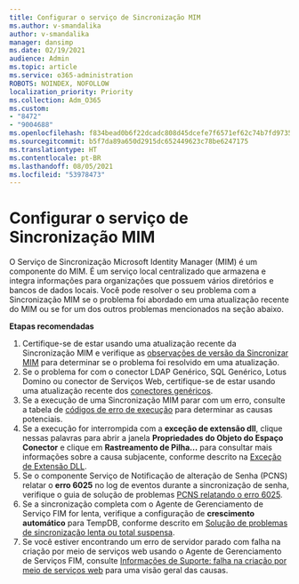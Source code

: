 ```yaml
---
title: Configurar o serviço de Sincronização MIM
ms.author: v-smandalika
author: v-smandalika
manager: dansimp
ms.date: 02/19/2021
audience: Admin
ms.topic: article
ms.service: o365-administration
ROBOTS: NOINDEX, NOFOLLOW
localization_priority: Priority
ms.collection: Adm_O365
ms.custom:
- "8472"
- "9004688"
ms.openlocfilehash: f834bead0b6f22dcadc808d45dcefe7f6571ef62c74b7fd97355157ca49542af
ms.sourcegitcommit: b5f7da89a650d2915dc652449623c78be6247175
ms.translationtype: HT
ms.contentlocale: pt-BR
ms.lasthandoff: 08/05/2021
ms.locfileid: "53978473"
---
```

# <a name="configure-mim-sync-service"></a>Configurar o serviço de Sincronização MIM

O Serviço de Sincronização Microsoft Identity Manager (MIM) é um componente do MIM. É um serviço local centralizado que armazena e integra informações para organizações que possuem vários diretórios e bancos de dados locais. Você pode resolver o seu problema com a Sincronização MIM se o problema foi abordado em uma atualização recente do MIM ou se for um dos outros problemas mencionados na seção abaixo.

**Etapas recomendadas**

1. Certifique-se de estar usando uma atualização recente da Sincronização MIM e verifique as [observações de versão da Sincronizar MIM](https://docs.microsoft.com/microsoft-identity-manager/reference/version-history) para determinar se o problema foi resolvido em uma atualização.
2. Se o problema for com o conector LDAP Genérico, SQL Genérico, Lotus Domino ou conector de Serviços Web, certifique-se de estar usando uma atualização recente dos [conectores genéricos](https://docs.microsoft.com/microsoft-identity-manager/reference/microsoft-identity-manager-2016-connector-version-history).
3. Se a execução de uma Sincronização MIM parar com um erro, consulte a tabela de [códigos de erro de execução](https://docs.microsoft.com/microsoft-identity-manager/reference/maerrorcodes) para determinar as causas potenciais.
4. Se a execução for interrompida com a **exceção de extensão dll**, clique nessas palavras para abrir a janela **Propriedades do Objeto do Espaço Conector** e clique em **Rastreamento de Pilha...** para consultar mais informações sobre a causa subjacente, conforme descrito na [Exceção de Extensão DLL](https://social.technet.microsoft.com/wiki/contents/articles/7515.fim-troubleshooting-extension-dll-exception.aspx).
5. Se o componente Serviço de Notificação de alteração de Senha (PCNS) relatar o **erro 6025** no log de eventos durante a sincronização de senha, verifique o guia de solução de problemas [PCNS relatando o erro 6025](https://social.technet.microsoft.com/wiki/contents/articles/4159.pcns-troubleshooting-event-id-6025.aspx).
6. Se a sincronização completa com o Agente de Gerenciamento de Serviço FIM for lenta, verifique a configuração de **crescimento automático** para TempDB, conforme descrito em [Solução de problemas de sincronização lenta ou total suspensa](https://social.technet.microsoft.com/wiki/contents/articles/14713.troubleshooting-fim-performance-slow-or-hanging-full-synchronization.aspx).
7. Se você estiver encontrando um erro de servidor parado com falha na criação por meio de serviços web usando o Agente de Gerenciamento de Serviços FIM, consulte [Informações de Suporte: falha na criação por meio de serviços web](https://docs.microsoft.com/archive/blogs/iamsupport/support-info-fimma-failed-creation-via-web-services) para uma visão geral das causas.

